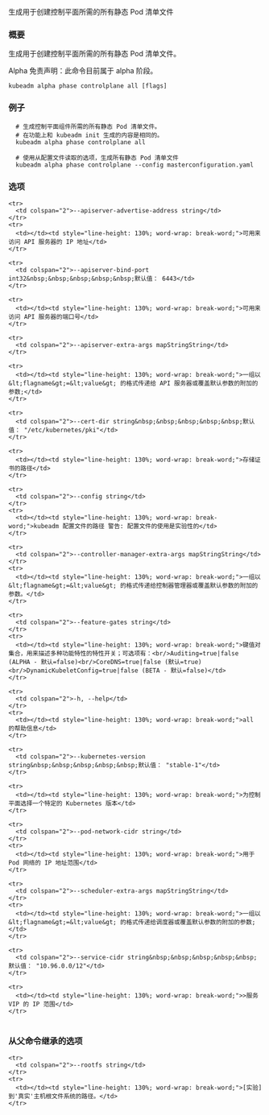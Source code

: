 
生成用于创建控制平面所需的所有静态 Pod 清单文件
<!--
Generates all static Pod manifest files necessary to establish the control plane
-->

<!--
### Synopsis
-->

### 概要

<!--
Generates all static Pod manifest files necessary to establish the control plane. 
-->
生成用于创建控制平面所需的所有静态 Pod 清单文件。

<!--
Alpha Disclaimer: this command is currently alpha.
-->
Alpha 免责声明：此命令目前属于 alpha 阶段。

```
kubeadm alpha phase controlplane all [flags]
```

<!--
### Examples
-->

### 例子

<!--
  # Generates all static Pod manifest files for control plane components,
  # functionally equivalent to what generated by kubeadm init.
  
  # Generates all static Pod manifest files using options read from a configuration file.  
-->

```
  # 生成控制平面组件所需的所有静态 Pod 清单文件。
  # 在功能上和 kubeadm init 生成的内容是相同的。
  kubeadm alpha phase controlplane all
  
  # 使用从配置文件读取的选项，生成所有静态 Pod 清单文件
  kubeadm alpha phase controlplane --config masterconfiguration.yaml
```

<!--
### Options
-->

### 选项

<table style="width: 100%; table-layout: fixed;">
  <colgroup>
    <col span="1" style="width: 10px;" />
    <col span="1" />
  </colgroup>
  <tbody>

    <tr>
      <td colspan="2">--apiserver-advertise-address string</td>
    </tr>
    <tr>
      <td></td><td style="line-height: 130%; word-wrap: break-word;">可用来访问 API 服务器的 IP 地址</td>
    </tr>
<!--
      <td></td><td style="line-height: 130%; word-wrap: break-word;">The IP address of the API server is accessible on</td>
-->
    <tr>
      <td colspan="2">--apiserver-bind-port int32&nbsp;&nbsp;&nbsp;&nbsp;&nbsp;默认值： 6443</td>
    </tr>
<!--
      <td colspan="2">--apiserver-bind-port int32&nbsp;&nbsp;&nbsp;&nbsp;&nbsp;Default: 6443</td>
-->
    <tr>
      <td></td><td style="line-height: 130%; word-wrap: break-word;">可用来访问 API 服务器的端口号</td>
    </tr>
<!--
      <td></td><td style="line-height: 130%; word-wrap: break-word;">The port the API server is accessible on</td>
-->

    <tr>
      <td colspan="2">--apiserver-extra-args mapStringString</td>
    </tr>
<!--
      <td colspan="2">--apiserver-extra-args mapStringString</td>
-->
    <tr>
      <td></td><td style="line-height: 130%; word-wrap: break-word;">一组以 &lt;flagname&gt;=&lt;value&gt; 的格式传递给 API 服务器或覆盖默认参数的附加的参数;</td>
    </tr>
<!--
      <td></td><td style="line-height: 130%; word-wrap: break-word;">A set of extra flags to pass to the API Server or override default ones in form of &lt;flagname&gt;=&lt;value&gt;</td>
-->

    <tr>
      <td colspan="2">--cert-dir string&nbsp;&nbsp;&nbsp;&nbsp;&nbsp;默认值： "/etc/kubernetes/pki"</td>
    </tr>
<!--
      <td colspan="2">--cert-dir string&nbsp;&nbsp;&nbsp;&nbsp;&nbsp;Default: "/etc/kubernetes/pki"</td>
-->
    <tr>
      <td></td><td style="line-height: 130%; word-wrap: break-word;">存储证书的路径</td>
    </tr>
<!--
      <td></td><td style="line-height: 130%; word-wrap: break-word;">The path where certificates are stored</td>
-->
    <tr>
      <td colspan="2">--config string</td>
    </tr>
    <tr>
      <td></td><td style="line-height: 130%; word-wrap: break-word;">kubeadm 配置文件的路径 警告: 配置文件的使用是实验性的</td>
    </tr>
<!--
     <td></td><td style="line-height: 130%; word-wrap: break-word;">Path to kubeadm config file. WARNING: Usage of a configuration file is experimental</td>
-->

    <tr>
      <td colspan="2">--controller-manager-extra-args mapStringString</td>
    </tr>
    <tr>
      <td></td><td style="line-height: 130%; word-wrap: break-word;">一组以 &lt;flagname&gt;=&lt;value&gt; 的格式传递给控制器管理器或覆盖默认参数的附加的参数。</td>
    </tr>
<!--
      <td></td><td style="line-height: 130%; word-wrap: break-word;">A set of extra flags to pass to the Controller Manager or override default ones in form of &lt;flagname&gt;=&lt;value&gt;</td>
-->

    <tr>
      <td colspan="2">--feature-gates string</td>
    </tr>
    <tr>
      <td></td><td style="line-height: 130%; word-wrap: break-word;">键值对集合，用来描述多种功能特性的特性开关；可选项有：<br/>Auditing=true|false (ALPHA - 默认=false)<br/>CoreDNS=true|false (默认=true)<br/>DynamicKubeletConfig=true|false (BETA - 默认=false)</td>
    </tr>
<!--
      <td></td><td style="line-height: 130%; word-wrap: break-word;">A set of key=value pairs that describe feature gates for various features. Options are:<br/>Auditing=true|false (ALPHA - default=false)<br/>CoreDNS=true|false (default=true)<br/>DynamicKubeletConfig=true|false (BETA - default=false)</td>
-->

    <tr>
      <td colspan="2">-h, --help</td>
    </tr>
    <tr>
      <td></td><td style="line-height: 130%; word-wrap: break-word;">all 的帮助信息</td>
    </tr>
<!--
      <td></td><td style="line-height: 130%; word-wrap: break-word;">help for all</td>
-->
    <tr>
      <td colspan="2">--kubernetes-version string&nbsp;&nbsp;&nbsp;&nbsp;&nbsp;默认值： "stable-1"</td>
    </tr>
<!--
      <td colspan="2">--kubernetes-version string&nbsp;&nbsp;&nbsp;&nbsp;&nbsp;Default: "stable-1"</td>
-->
    <tr>
      <td></td><td style="line-height: 130%; word-wrap: break-word;">为控制平面选择一个特定的 Kubernetes 版本</td>
    </tr>
<!--
      <td></td><td style="line-height: 130%; word-wrap: break-word;">Choose a specific Kubernetes version for the control plane</td>
-->

    <tr>
      <td colspan="2">--pod-network-cidr string</td>
    </tr>
    <tr>
      <td></td><td style="line-height: 130%; word-wrap: break-word;">用于 Pod 网络的 IP 地址范围</td>
    </tr>
<!--
      <td></td><td style="line-height: 130%; word-wrap: break-word;">The range of IP addresses used for the Pod network</td>
-->

    <tr>
      <td colspan="2">--scheduler-extra-args mapStringString</td>
    </tr>
    <tr>
      <td></td><td style="line-height: 130%; word-wrap: break-word;">一组以 &lt;flagname&gt;=&lt;value&gt; 的格式传递给调度器或覆盖默认参数的附加的参数;</td>
    </tr>
<!--
      <td></td><td style="line-height: 130%; word-wrap: break-word;">A set of extra flags to pass to the Scheduler or override default ones in form of &lt;flagname&gt;=&lt;value&gt;</td>
-->

    <tr>
      <td colspan="2">--service-cidr string&nbsp;&nbsp;&nbsp;&nbsp;&nbsp;默认值： "10.96.0.0/12"</td>
    </tr>
<!--
      <td colspan="2">--service-cidr string&nbsp;&nbsp;&nbsp;&nbsp;&nbsp;Default: "10.96.0.0/12"</td>
-->
    <tr>
      <td></td><td style="line-height: 130%; word-wrap: break-word;">>服务 VIP 的 IP 范围</td>
    </tr>
<!--
      <td></td><td style="line-height: 130%; word-wrap: break-word;">The range of IP address used for service VIPs</td>
-->

  </tbody>
</table>


<!--
### Options inherited from parent commands
-->

### 从父命令继承的选项

<table style="width: 100%; table-layout: fixed;">
  <colgroup>
    <col span="1" style="width: 10px;" />
    <col span="1" />
  </colgroup>
  <tbody>

    <tr>
      <td colspan="2">--rootfs string</td>
    </tr>
    <tr>
      <td></td><td style="line-height: 130%; word-wrap: break-word;">[实验] 到'真实'主机根文件系统的路径。</td>
    </tr>
<!--
      <td></td><td style="line-height: 130%; word-wrap: break-word;">[EXPERIMENTAL] The path to the 'real' host root filesystem.</td>
-->

  </tbody>
</table>



